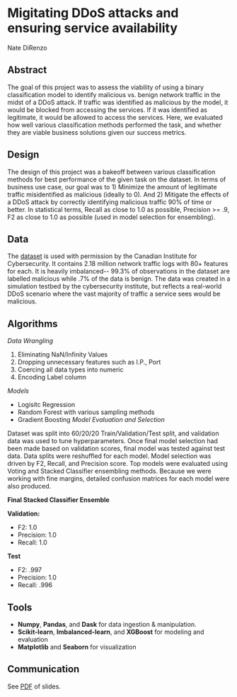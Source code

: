# Migitating DDoS attacks and ensuring service availability
Nate DiRenzo

## Abstract
The goal of this project was to assess the viability of using a binary classification model to identify malicious vs. benign network traffic in the midst of a DDoS attack. If traffic was identified as malicious by the model, it would be blocked from accessing the services. If it was identified as legitimate, it would be allowed to access the services. Here, we evaluated how well various classification methods performed the task, and whether they are viable business solutions given our success metrics.
## Design
The design of this project was a bakeoff between various classification methods for best performance of the given task on the dataset. In terms of business use case, our goal was to 1) Minimize the amount of legitimate traffic misidentified as malicious (ideally to 0). And 2) Mitigate the effects of a DDoS attack by correctly identifying malicious traffic 90% of time or better. In statistical terms, Recall as close to 1.0 as possible, Precision >= .9, F2 as close to 1.0 as possible (used in model selection for ensembling).
## Data
The [dataset](https://www.unb.ca/cic/datasets/ddos-2019.html) is used with permission by the Canadian Institute for Cybersecurity. It contains 2.18 million network traffic logs with 80+ features for each. It is heavily imbalanced-- 99.3% of observations in the dataset are labelled malicious while .7% of the data is benign. The data was created in a simulation testbed by the cybersecurity institute, but reflects a real-world DDoS scenario where the vast majority of traffic a service sees would be malicious.

## Algorithms

*Data Wrangling*
1. Eliminating NaN/Infinity Values
2. Dropping unnecessary features such as I.P., Port
3. Coercing all data types into numeric
4. Encoding Label column

*Models*
  
- Logisitc Regression
- Random Forest with various sampling methods
- Gradient Boosting 
*Model Evaluation and Selection*
  
Dataset was split into 60/20/20 Train/Validation/Test split, and validation data was used to tune hyperparameters. Once final model selection had been made based on validation scores, final model was tested against test data. Data splits were reshuffled for each model. Model selection was driven by F2, Recall, and Precision score. Top models were evaluated using Voting and Stacked Classifier ensembling methods. Because we were working with fine margins, detailed confusion matrices for each model were also produced.

**Final Stacked Classifier Ensemble**

**Validation:**
   - F2: 1.0
   - Precision: 1.0
   - Recall: 1.0 

**Test**   
   - F2: .997  
   - Precision: 1.0 
   - Recall: .996

## Tools
- **Numpy**, **Pandas**, and **Dask** for data ingestion & manipulation.
- **Scikit-learn**, **Imbalanced-learn**, and **XGBoost** for modeling and evaluation
- **Matplotlib** and **Seaborn** for visualization

## Communication
See [PDF](https://github.com/NateDiR/DDoS_traffic_classification/blob/main/DDoS%20Classification%20Presentation.pdf) of slides.
